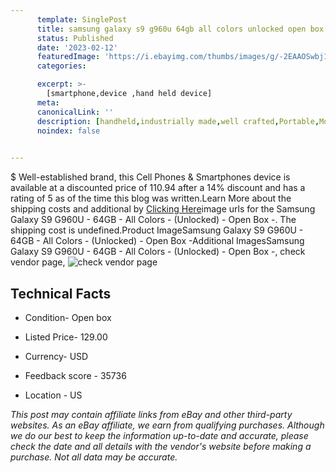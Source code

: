 ```yaml
---
      template: SinglePost
      title: samsung galaxy s9 g960u 64gb all colors unlocked open box 
      status: Published
      date: '2023-02-12'
      featuredImage: 'https://i.ebayimg.com/thumbs/images/g/-2EAAOSwbj1hJrEZ/s-l225.jpg'
      categories: 

      excerpt: >-
        [smartphone,device ,hand held device]
      meta:
      canonicalLink: ''
      description: [handheld,industrially made,well crafted,Portable,Mobile,Compact,Convenient,Lightweight,Maneuverable,Man-portable,Miniature,Carriable,Hand-held,Light,Holdable,Transportable,Mobile device,Pocket-sized,On-the-go,Wireless,Cordless,Compact size,Convenient size, smartphone,device ,hand held device]
      noindex: false

        
---
```

$
    Well-established brand, this Cell Phones & Smartphones device is available at a discounted price of 110.94 after a 14% discount and has a rating of 5 as of the time this blog was written.Learn More about the shipping costs and additional by [Clicking Here](https://www.ebay.com/itm/254854073713?hash=item3b567c8d71%3Ag%3A-2EAAOSwbj1hJrEZ&mkevt=1&mkcid=1&mkrid=711-53200-19255-0&campid=%253CePNCampaignId%253E&customid=%253CreferenceId%253E&toolid=10049)image urls for the Samsung Galaxy S9 G960U - 64GB - All Colors - (Unlocked) - Open Box -. The shipping cost is undefined.Product ImageSamsung Galaxy S9 G960U - 64GB - All Colors - (Unlocked) - Open Box -Additional ImagesSamsung Galaxy S9 G960U - 64GB - All Colors - (Unlocked) - Open Box -, check vendor page, ![check vendor page](https://origin-galleryplus.ebayimg.com/ws/web/254854073713_2_0_1/225x225.jpg,https://origin-galleryplus.ebayimg.com/ws/web/254854073713_3_0_1/225x225.jpg,https://origin-galleryplus.ebayimg.com/ws/web/254854073713_4_0_1/225x225.jpg,https://origin-galleryplus.ebayimg.com/ws/web/254854073713_5_0_1/225x225.jpg,https://origin-galleryplus.ebayimg.com/ws/web/254854073713_6_0_1/225x225.jpg,https://origin-galleryplus.ebayimg.com/ws/web/254854073713_7_0_1/225x225.jpg,https://origin-galleryplus.ebayimg.com/ws/web/254854073713_8_0_1/225x225.jpg,https://origin-galleryplus.ebayimg.com/ws/web/254854073713_9_0_1/225x225.jpg,https://origin-galleryplus.ebayimg.com/ws/web/254854073713_10_0_1/225x225.jpg,https://origin-galleryplus.ebayimg.com/ws/web/254854073713_11_0_1/225x225.jpg,https://origin-galleryplus.ebayimg.com/ws/web/254854073713_12_0_1/225x225.jpg)
    
    

 ## Technical Facts 



     
      

 - Condition- Open box 


      

 - Listed Price- 129.00 


      

 - Currency- USD 


      

 - Feedback score - 35736 


      

 - Location - US 


      
      

 *_This post may contain affiliate links from eBay and other third-party websites. As an eBay affiliate, we earn from qualifying purchases. Although we do our best to keep the information up-to-date and accurate, please check the date and all details with the vendor's website before making a purchase. Not all data may be accurate._*



    
    
    
    
    